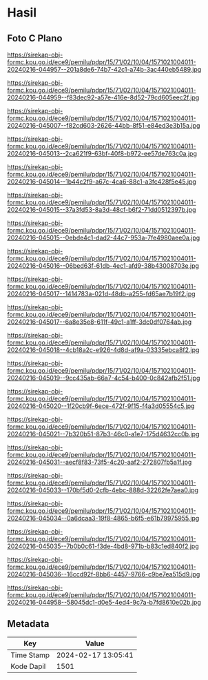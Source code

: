 # Hasil

## Foto C Plano

https://sirekap-obj-formc.kpu.go.id/ece9/pemilu/pdpr/15/71/02/10/04/1571021004011-20240216-044957--201a8de6-74b7-42c1-a74b-3ac440eb5489.jpg

https://sirekap-obj-formc.kpu.go.id/ece9/pemilu/pdpr/15/71/02/10/04/1571021004011-20240216-044959--f83dec92-a57e-416e-8d52-79cd605eec2f.jpg

https://sirekap-obj-formc.kpu.go.id/ece9/pemilu/pdpr/15/71/02/10/04/1571021004011-20240216-045007--f82cd603-2626-44bb-8f51-e84ed3e3b15a.jpg

https://sirekap-obj-formc.kpu.go.id/ece9/pemilu/pdpr/15/71/02/10/04/1571021004011-20240216-045013--2ca621f9-63bf-40f8-b972-ee57de763c0a.jpg

https://sirekap-obj-formc.kpu.go.id/ece9/pemilu/pdpr/15/71/02/10/04/1571021004011-20240216-045014--1b44c2f9-a67c-4ca6-88c1-a3fc428f5e45.jpg

https://sirekap-obj-formc.kpu.go.id/ece9/pemilu/pdpr/15/71/02/10/04/1571021004011-20240216-045015--37a3fd53-8a3d-48cf-b6f2-71dd0512397b.jpg

https://sirekap-obj-formc.kpu.go.id/ece9/pemilu/pdpr/15/71/02/10/04/1571021004011-20240216-045015--0ebde4c1-dad2-44c7-953a-7fe4980aee0a.jpg

https://sirekap-obj-formc.kpu.go.id/ece9/pemilu/pdpr/15/71/02/10/04/1571021004011-20240216-045016--06bed63f-61db-4ec1-afd9-38b43008703e.jpg

https://sirekap-obj-formc.kpu.go.id/ece9/pemilu/pdpr/15/71/02/10/04/1571021004011-20240216-045017--1414783a-021d-48db-a255-fd65ae7b19f2.jpg

https://sirekap-obj-formc.kpu.go.id/ece9/pemilu/pdpr/15/71/02/10/04/1571021004011-20240216-045017--6a8e35e8-611f-49c1-a1ff-3dc0df0764ab.jpg

https://sirekap-obj-formc.kpu.go.id/ece9/pemilu/pdpr/15/71/02/10/04/1571021004011-20240216-045018--4cb18a2c-e926-4d8d-af9a-03335ebca8f2.jpg

https://sirekap-obj-formc.kpu.go.id/ece9/pemilu/pdpr/15/71/02/10/04/1571021004011-20240216-045019--9cc435ab-66a7-4c54-b400-0c842afb2f51.jpg

https://sirekap-obj-formc.kpu.go.id/ece9/pemilu/pdpr/15/71/02/10/04/1571021004011-20240216-045020--1f20cb9f-6ece-472f-9f15-f4a3d05554c5.jpg

https://sirekap-obj-formc.kpu.go.id/ece9/pemilu/pdpr/15/71/02/10/04/1571021004011-20240216-045021--7b320b51-87b3-46c0-a1e7-175d4632cc0b.jpg

https://sirekap-obj-formc.kpu.go.id/ece9/pemilu/pdpr/15/71/02/10/04/1571021004011-20240216-045031--aecf8f83-73f5-4c20-aaf2-272807fb5a1f.jpg

https://sirekap-obj-formc.kpu.go.id/ece9/pemilu/pdpr/15/71/02/10/04/1571021004011-20240216-045033--170bf5d0-2cfb-4ebc-888d-32262fe7aea0.jpg

https://sirekap-obj-formc.kpu.go.id/ece9/pemilu/pdpr/15/71/02/10/04/1571021004011-20240216-045034--0a6dcaa3-19f8-4865-b6f5-e61b79975955.jpg

https://sirekap-obj-formc.kpu.go.id/ece9/pemilu/pdpr/15/71/02/10/04/1571021004011-20240216-045035--7b0b0c61-f3de-4bd8-971b-b83c1ed840f2.jpg

https://sirekap-obj-formc.kpu.go.id/ece9/pemilu/pdpr/15/71/02/10/04/1571021004011-20240216-045036--16ccd92f-8bb6-4457-9766-c9be7ea515d9.jpg

https://sirekap-obj-formc.kpu.go.id/ece9/pemilu/pdpr/15/71/02/10/04/1571021004011-20240216-044958--58045dc1-d0e5-4ed4-9c7a-b7fd8610e02b.jpg


## Metadata

| Key        | Value               |
| ---------- | ------------------- |
| Time Stamp | 2024-02-17 13:05:41 |
| Kode Dapil | 1501                |




